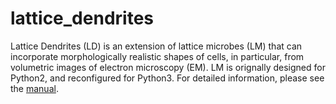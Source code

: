 # lattice_dendrites
Lattice Dendrites (LD) is an extension of lattice microbes (LM) that can incorporate morphologically realistic shapes of cells, in particular, from volumetric images of electron microscopy (EM). LM is orignally designed for Python2, and reconfigured for Python3. For detailed information, please see the [manual](https://urakubo.github.io/lattice_dendrites/).


